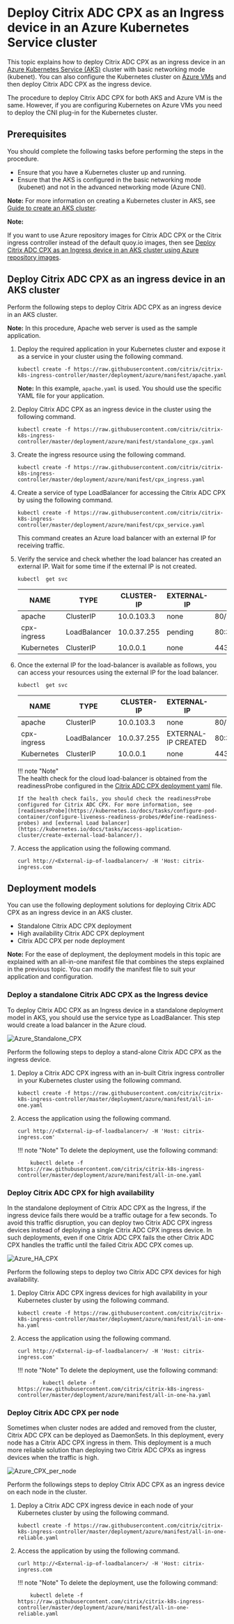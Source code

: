 # Deploy Citrix ADC CPX as an Ingress device in an Azure Kubernetes Service cluster

This topic explains how to deploy Citrix ADC CPX as an ingress device in an [Azure Kubernetes Service (AKS)](https://azure.microsoft.com/en-in/services/kubernetes-service/) cluster with basic networking mode (kubenet). You can also configure the Kubernetes cluster on [Azure VMs](https://azure.microsoft.com/en-in/services/virtual-machines/) and then deploy Citrix ADC CPX as the ingress device.

The procedure to deploy Citrix ADC CPX for both AKS and Azure VM is the same. However, if you are configuring Kubernetes on Azure VMs you need to deploy the CNI plug-in for the Kubernetes cluster.


## Prerequisites

You should complete the following tasks before performing the steps in the procedure.

-  Ensure that you have a Kubernetes cluster up and running.
-  Ensure that the AKS is configured in the basic networking mode (kubenet) and not in the advanced networking mode (Azure CNI).

**Note:**
    For more information on creating a Kubernetes cluster in AKS, see [Guide to create an AKS cluster](https://github.com/citrix/citrix-k8s-ingress-controller/blob/master/deployment/azure/create-aks/README.md).

**Note:**

If you want to use Azure repository images for Citrix ADC CPX or the Citrix ingress controller instead of the default quoy.io images, then see [Deploy Citrix ADC CPX as an Ingress device in an AKS cluster using Azure repository images](deploy-azure-image.md).

## Deploy Citrix ADC CPX as an ingress device in an AKS cluster

Perform the following steps to deploy Citrix ADC CPX as an ingress device in an AKS cluster.

**Note:**
In this procedure, Apache web server is used as the sample application.

1.  Deploy the required application in your Kubernetes cluster and expose it as a service in your cluster using the following command.

        kubectl create -f https://raw.githubusercontent.com/citrix/citrix-k8s-ingress-controller/master/deployment/azure/manifest/apache.yaml

     **Note:**
       In this example, `apache.yaml` is used. You should use the specific YAML file for your application.

2.  Deploy Citrix ADC CPX as an ingress device in the cluster using the following command.

        kubectl create -f https://raw.githubusercontent.com/citrix/citrix-k8s-ingress-controller/master/deployment/azure/manifest/standalone_cpx.yaml

3.  Create the ingress resource using the following command.

        kubectl create -f https://raw.githubusercontent.com/citrix/citrix-k8s-ingress-controller/master/deployment/azure/manifest/cpx_ingress.yaml

4.  Create a service of type LoadBalancer for accessing the Citrix ADC CPX by using the following command.

        kubectl create -f https://raw.githubusercontent.com/citrix/citrix-k8s-ingress-controller/master/deployment/azure/manifest/cpx_service.yaml

    This command creates an Azure load balancer with an external IP for receiving traffic.

5.  Verify the service and check whether the load balancer has created an external IP. Wait for some time if the external IP is not created.

        kubectl  get svc

    |NAME|TYPE|CLUSTER-IP|EXTERNAL-IP|PORT(S)| AGE|
    |----|----|-----|-----|----|----|
    |apache |ClusterIP|10.0.103.3|none|   80/TCP | 2m|
    |cpx-ingress |LoadBalancer |10.0.37.255 | pending |80:32258/TCP,443:32084/TCP |2m|
    |Kubernetes |ClusterIP | 10.0.0.1 |none |  443/TCP | 22h |

6.  Once the external IP for the load-balancer is available as follows, you can access your resources using the external IP for the load balancer.

        kubectl  get svc

    |NAME|TYPE|CLUSTER-IP|EXTERNAL-IP|PORT(S)|  AGE|
    |---|---|----|----|----|----|
    |apache|ClusterIP|10.0.103.3 |none|80/TCP|  3m|
    |cpx-ingress |LoadBalancer|10.0.37.255|  EXTERNAL-IP CREATED| 80:32258/TCP,443:32084/TCP |  3m|
    |Kubernetes|    ClusterIP|10.0.0.1 |none| 443/TCP| 22h|

    !!! note "Note"  
        The health check for the cloud load-balancer is obtained from the readinessProbe configured in the [Citrix ADC CPX deployment yaml](https://github.com/citrix/citrix-k8s-ingress-controller/blob/master/deployment/azure/manifest/cpx_service.yaml) file. 

		If the health check fails, you should check the readinessProbe configured for Citrix ADC CPX. For more information, see [readinessProbe](https://kubernetes.io/docs/tasks/configure-pod-container/configure-liveness-readiness-probes/#define-readiness-probes) and [external Load balancer](https://kubernetes.io/docs/tasks/access-application-cluster/create-external-load-balancer/).

1.  Access the application using the following command.

        curl http://<External-ip-of-loadbalancer>/ -H 'Host: citrix-ingress.com

## Deployment models

You can use the following deployment solutions for deploying Citrix ADC CPX as an ingress device in an AKS cluster.

-  Standalone Citrix ADC CPX deployment
-  High availability Citrix ADC CPX deployment
-  Citrix ADC CPX per node deployment

**Note:**
For the ease of deployment, the deployment models in this topic are explained with an all-in-one manifest file that combines the steps explained in the previous topic. You can modify the manifest file to suit your application and configuration.

### Deploy a standalone Citrix ADC CPX as the Ingress device

To deploy Citrix ADC CPX as an Ingress device in a standalone deployment model in AKS, you should use the service type as LoadBalancer. This step would create a load balancer in the Azure cloud.

![Azure_Standalone_CPX](../media/Azure_Standalone_CPX.png)

Perform the following steps to deploy a stand-alone Citrix ADC CPX as the ingress device.

1.  Deploy a Citrix ADC CPX ingress with an in-built Citrix ingress controller in your Kubernetes cluster using the following command.

        kubectl create -f https://raw.githubusercontent.com/citrix/citrix-k8s-ingress-controller/master/deployment/azure/manifest/all-in-one.yaml

2.  Access the application using the following command.

        curl http://<External-ip-of-loadbalancer>/ -H 'Host: citrix-ingress.com'

    !!! note "Note"
        To delete the deployment, use the following command:

        	kubectl delete -f https://raw.githubusercontent.com/citrix/citrix-k8s-ingress-controller/master/deployment/azure/manifest/all-in-one.yaml

### Deploy Citrix ADC CPX for high availability

In the standalone deployment of Citrix ADC CPX as the Ingress, if the ingress device fails there would be a traffic outage for a few seconds. To avoid this traffic disruption, you can deploy two Citrix ADC CPX ingress devices instead of deploying a single Citrix ADC CPX ingress device. In such deployments, even if one Citrix ADC CPX fails the other Citrix ADC CPX handles the traffic until the failed Citrix ADC CPX comes up.

![Azure_HA_CPX](../media/Azure_HA_CPX.png)

Perform the following steps to deploy two Citrix ADC CPX devices for high availability.

1.  Deploy Citrix ADC CPX ingress devices for high availability in your Kubernetes cluster by using the following command.

        kubectl create -f https://raw.githubusercontent.com/citrix/citrix-k8s-ingress-controller/master/deployment/azure/manifest/all-in-one-ha.yaml

1.  Access the application using the following command.

        curl http://<External-ip-of-loadbalancer>/ -H 'Host: citrix-ingress.com'

    !!! note "Note"
        To delete the deployment, use the following command:

                kubectl delete -f https://raw.githubusercontent.com/citrix/citrix-k8s-ingress-controller/master/deployment/azure/manifest/all-in-one-ha.yaml

### Deploy Citrix ADC CPX per node

Sometimes when cluster nodes are added and removed from the cluster, Citrix ADC CPX can be deployed as DaemonSets. In this deployment, every node has a Citrix ADC CPX ingress in them. This deployment is a much more reliable solution than deploying two Citrix ADC CPXs as ingress devices when the traffic is high.

![Azure_CPX_per_node](../media/Azure_CPX_per_node.png)

Perform the followings steps to deploy Citrix ADC CPX as an ingress device on each node in the cluster.

1.  Deploy a Citrix ADC CPX ingress device in each node of your Kubernetes cluster by using the following command.

        kubectl create -f https://raw.githubusercontent.com/citrix/citrix-k8s-ingress-controller/master/deployment/azure/manifest/all-in-one-reliable.yaml

1.  Access the application by using the following command.

        curl http://<External-ip-of-loadbalancer>/ -H 'Host: citrix-ingress.com

    !!! note "Note"
        To delete the deployment, use the following command:

        	kubectl delete -f https://raw.githubusercontent.com/citrix/citrix-k8s-ingress-controller/master/deployment/azure/manifest/all-in-one-reliable.yaml
